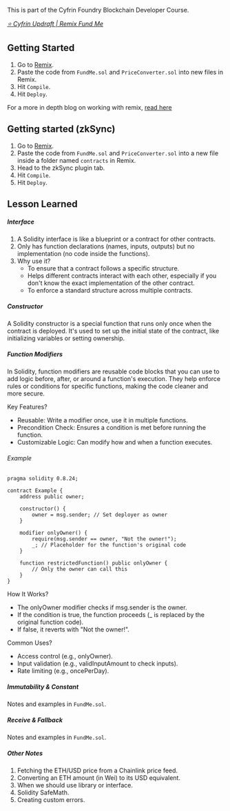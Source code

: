 This is part of the Cyfrin Foundry Blockchain Developer Course.

*[⭐️ Cyfrin Updraft | Remix Fund Me](https://updraft.cyfrin.io/courses/solidity/fund-me/fund-me-intro)*

## Getting Started

1. Go to [Remix](https://remix.ethereum.org/).
2. Paste the code from `FundMe.sol` and `PriceConverter.sol` into new files in Remix.
3. Hit `Compile`.
4. Hit `Deploy`.

For a more in depth blog on working with remix, [read here](https://docs.chain.link/docs/deploy-your-first-contract/)

## Getting started (zkSync)

1. Go to [Remix](https://remix.ethereum.org/).
2. Paste the code from `FundMe.sol` and `PriceConverter.sol` into a new file inside a folder named `contracts` in Remix.
3. Head to the zkSync plugin tab.
4. Hit `Compile`.
5. Hit `Deploy`.

## Lesson Learned
##### Interface
1. A Solidity interface is like a blueprint or a contract for other contracts.
2. Only has function declarations (names, inputs, outputs) but no implementation (no code inside the functions).
3. Why use it?
    - To ensure that a contract follows a specific structure.
    - Helps different contracts interact with each other, especially if you don't know the exact implementation of the other contract.
    - To enforce a standard structure across multiple contracts.

##### Constructor
A Solidity constructor is a special function that runs only once when the contract is deployed. It's used to set up the initial state of the contract, like initializing variables or setting ownership.

##### Function Modifiers
In Solidity, function modifiers are reusable code blocks that you can use to add logic before, after, or around a function's execution. They help enforce rules or conditions for specific functions, making the code cleaner and more secure.

Key Features?
- Reusable: Write a modifier once, use it in multiple functions.
- Precondition Check: Ensures a condition is met before running the function.
- Customizable Logic: Can modify how and when a function executes.

###### Example
```solidity
pragma solidity 0.8.24;

contract Example {
    address public owner;

    constructor() {
        owner = msg.sender; // Set deployer as owner
    }

    modifier onlyOwner() {
        require(msg.sender == owner, "Not the owner!");
        _; // Placeholder for the function's original code
    }

    function restrictedFunction() public onlyOwner {
        // Only the owner can call this
    }
}
```

How It Works?
- The onlyOwner modifier checks if msg.sender is the owner.
- If the condition is true, the function proceeds (_ is replaced by the original function code).
- If false, it reverts with "Not the owner!".

Common Uses?
- Access control (e.g., onlyOwner).
- Input validation (e.g., validInputAmount to check inputs).
- Rate limiting (e.g., oncePerDay).

##### Immutability & Constant
Notes and examples in `FundMe.sol`.

##### Receive & Fallback
Notes and examples in `FundMe.sol`.

##### Other Notes
1. Fetching the ETH/USD price from a Chainlink price feed.
2. Converting an ETH amount (in Wei) to its USD equivalent.
3. When we should use library or interface.
4. Solidity SafeMath.
5. Creating custom errors.